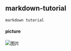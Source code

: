 ## markdown-tutorial
``` 
markdown tutorial
```

#### picture
![图片](http://img1.imgtn.bdimg.com/it/u=1534575581,1312796564&fm=26&gp=0.jpg)

